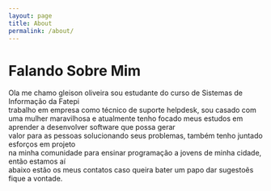 ```yaml
---
layout: page
title: About
permalink: /about/
---
```

# Falando Sobre Mim

Ola me chamo gleison oliveira sou estudante do curso de Sistemas de Informação da Fatepi    
trabalho em empresa como técnico de suporte helpdesk, sou casado com uma mulher maravilhosa
e atualmente tenho focado meus estudos em aprender a desenvolver software que possa gerar  
valor para as pessoas solucionando seus problemas, também tenho juntado esforços em projeto  
na minha comunidade para ensinar programação a jovens de minha cidade, então estamos aí  
abaixo estão os meus contatos caso queira bater um papo dar sugestoẽs fique a vontade.



[gleison-organization]: https://github.com/ggalfa